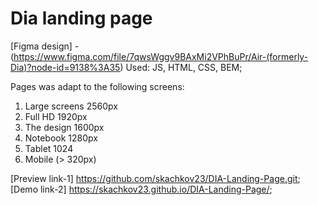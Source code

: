 # Dia landing page
[Figma design] - (https://www.figma.com/file/7qwsWggv9BAxMi2VPhBuPr/Air-(formerly-Dia)?node-id=9138%3A35)
Used: JS, HTML, CSS, BEM;

Pages was adapt to the following screens:

1. Large screens 2560px
2. Full HD 1920px
3. The design 1600px
4. Notebook 1280px
5. Tablet 1024
6. Mobile (> 320px)

[Preview link-1] https://github.com/skachkov23/DIA-Landing-Page.git;
[Demo link-2] https://skachkov23.github.io/DIA-Landing-Page/;
